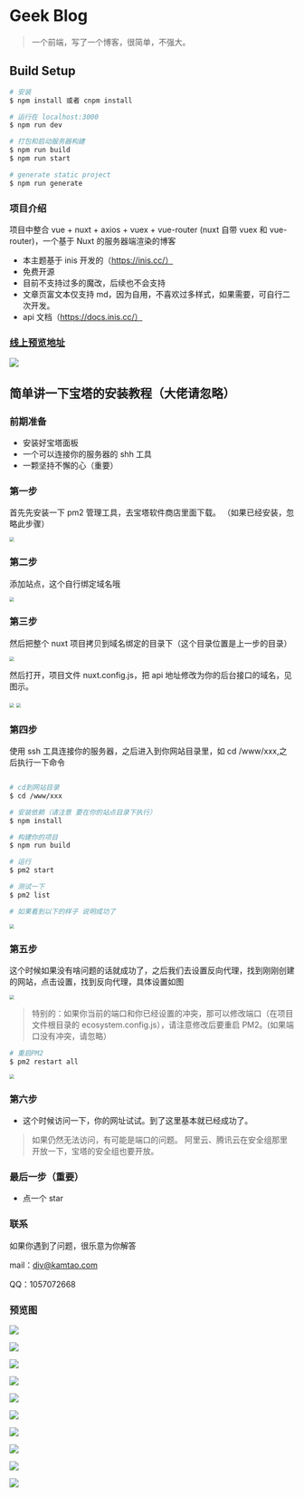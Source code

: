 # Geek Blog

> 一个前端，写了一个博客，很简单，不强大。

## Build Setup

```bash
# 安装
$ npm install 或者 cnpm install

# 运行在 localhost:3000
$ npm run dev

# 打包和启动服务器构建
$ npm run build
$ npm run start

# generate static project
$ npm run generate
```

### 项目介绍

项目中整合 vue + nuxt + axios + vuex + vue-router (nuxt 自带 vuex 和 vue-router)，一个基于 Nuxt 的服务器端渲染的博客

- 本主题基于 inis 开发的（https://inis.cc/）
- 免费开源
- 目前不支持过多的魔改，后续也不会支持
- 文章页富文本仅支持 md，因为自用，不喜欢过多样式，如果需要，可自行二次开发。
- api 文档（https://docs.inis.cc/）

### [线上预览地址](https://blog.kamtao.com)

![](https://tngeek-mall-1255310647.cos.ap-guangzhou.myqcloud.com/public/geek_blog_readme/geek_1.png!custom)

## 简单讲一下宝塔的安装教程（大佬请忽略）

### 前期准备

- 安装好宝塔面板
- 一个可以连接你的服务器的 shh 工具
- 一颗坚持不懈的心（重要）

### 第一步

首先先安装一下 pm2 管理工具，去宝塔软件商店里面下载。
（如果已经安装，忽略此步骤）

<img src="https://tngeek-mall-1255310647.cos.ap-guangzhou.myqcloud.com/public/geek_blog_readme/%E5%AE%89%E8%A3%85PM2%E5%92%8Cnode.png!custom" style="zoom:50%;" />

### 第二步

添加站点，这个自行绑定域名哦

[这是教程，如果会的，请忽略]: https://jingyan.baidu.com/article/eae07827e0a9ff5eec548591.html

<img src="https://tngeek-mall-1255310647.cos.ap-guangzhou.myqcloud.com/public/geek_blog_readme/%E6%B7%BB%E5%8A%A0%E7%AB%99%E7%82%B9.png!custom" style="zoom: 50%;" />

### 第三步

然后把整个 nuxt 项目拷贝到域名绑定的目录下（这个目录位置是上一步的目录）

<img src="https://tngeek-mall-1255310647.cos.ap-guangzhou.myqcloud.com/public/geek_blog_readme/%E9%A1%B9%E7%9B%AE%E6%94%BE%E5%9C%A8%E7%9B%AE%E5%BD%95%E9%87%8C%E9%9D%A2.png!custom" style="zoom:50%;" />

然后打开，项目文件 nuxt.config.js，把 api 地址修改为你的后台接口的域名，见图示。

<img src="https://tngeek-mall-1255310647.cos.ap-guangzhou.myqcloud.com/public/geek_blog_readme/%E4%BF%AE%E6%94%B9%E6%96%87%E4%BB%B6.png!custom" style="zoom: 50%;" />

<img src="https://tngeek-mall-1255310647.cos.ap-guangzhou.myqcloud.com/public/geek_blog_readme/%E4%BF%AE%E6%94%B9%E6%8E%A5%E5%8F%A3%E5%9C%B0%E5%9D%80.png!custom" style="zoom:50%;" />

### 第四步

使用 ssh 工具连接你的服务器，之后进入到你网站目录里，如 cd /www/xxx,之后执行一下命令

```bash

# cd到网站目录
$ cd /www/xxx

# 安装依赖（请注意 要在你的站点目录下执行）
$ npm install

# 构建你的项目
$ npm run build

# 运行
$ pm2 start

# 测试一下
$ pm2 list

# 如果看到以下的样子 说明成功了
```

<img src="https://tngeek-mall-1255310647.cos.ap-guangzhou.myqcloud.com/public/geek_blog_readme/%E9%83%A8%E7%BD%B2pm2%E5%AE%8C%E6%88%90%E7%9A%84%E6%A0%B7%E5%AD%90.png!custom" style="zoom:50%;" />

### 第五步

这个时候如果没有啥问题的话就成功了，之后我们去设置反向代理，找到刚刚创建的网站，点击设置，找到反向代理，具体设置如图

<img src="https://tngeek-mall-1255310647.cos.ap-guangzhou.myqcloud.com/public/geek_blog_readme/%E7%AB%AF%E5%8F%A3%E4%BF%9D%E6%8C%81%E4%B8%80%E8%87%B4.png!custom" style="zoom:50%;" />

> 特别的：如果你当前的端口和你已经设置的冲突，那可以修改端口（在项目文件根目录的 ecosystem.config.js），请注意修改后要重启 PM2。(如果端口没有冲突，请忽略）

```bash
# 重启PM2
$ pm2 restart all
```

<img src="https://tngeek-mall-1255310647.cos.ap-guangzhou.myqcloud.com/public/geek_blog_readme/%E6%9B%B4%E6%94%B9%E7%AB%AF%E5%8F%A3.png!custom" style="zoom:50%;" />

### 第六步

- 这个时候访问一下，你的网址试试。到了这里基本就已经成功了。

> 如果仍然无法访问，有可能是端口的问题。
> 阿里云、腾讯云在安全组那里开放一下，宝塔的安全组也要开放。

### 最后一步（重要）

- 点一个 star

### 联系

如果你遇到了问题，很乐意为你解答

mail：div@kamtao.com

QQ：1057072668

### 预览图

![](https://tngeek-mall-1255310647.cos.ap-guangzhou.myqcloud.com/public/geek_blog_readme/geek_1.png!custom)

![](https://tngeek-mall-1255310647.cos.ap-guangzhou.myqcloud.com/public/geek_blog_readme/geek_2.png!custom)

![](https://tngeek-mall-1255310647.cos.ap-guangzhou.myqcloud.com/public/geek_blog_readme/geek_3.png!custom)

![](https://tngeek-mall-1255310647.cos.ap-guangzhou.myqcloud.com/public/geek_blog_readme/geek_4.png!custom)

![](https://tngeek-mall-1255310647.cos.ap-guangzhou.myqcloud.com/public/geek_blog_readme/geek_5.png!custom)

![](https://tngeek-mall-1255310647.cos.ap-guangzhou.myqcloud.com/public/geek_blog_readme/geek_6.png!custom)

![](https://tngeek-mall-1255310647.cos.ap-guangzhou.myqcloud.com/public/geek_blog_readme/geek_7.png!custom)

![](https://tngeek-mall-1255310647.cos.ap-guangzhou.myqcloud.com/public/geek_blog_readme/geek_8.png!custom)

![](https://tngeek-mall-1255310647.cos.ap-guangzhou.myqcloud.com/public/geek_blog_readme/geek_9.png!custom)

![](https://tngeek-mall-1255310647.cos.ap-guangzhou.myqcloud.com/public/geek_blog_readme/geek_10.png!custom)
